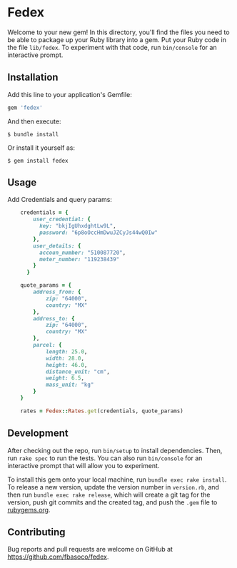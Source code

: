 # Fedex

Welcome to your new gem! In this directory, you'll find the files you need to be able to package up your Ruby library into a gem. Put your Ruby code in the file `lib/fedex`. To experiment with that code, run `bin/console` for an interactive prompt.


## Installation

Add this line to your application's Gemfile:

```ruby
gem 'fedex'
```

And then execute:

    $ bundle install

Or install it yourself as:

    $ gem install fedex


## Usage

Add Credentials and query params:
```ruby
    credentials = {
        user_credential: {
          key: "bkjIgUhxdghtLw9L",
          password: "6p8oOccHmDwuJZCyJs44wQ0Iw"
        },
        user_details: {
          accoun_number: "510087720",
          meter_number: "119238439"
        }
      }

    quote_params = {
        address_from: {
            zip: "64000",
            country: "MX"
        },
        address_to: {
            zip: "64000",
            country: "MX"
        },
        parcel: {
            length: 25.0,
            width: 28.0,
            height: 46.0,
            distance_unit: "cm",
            weight: 6.5,
            mass_unit: "kg"
        }
    }

    rates = Fedex::Rates.get(credentials, quote_params)
````

## Development

After checking out the repo, run `bin/setup` to install dependencies. Then, run `rake spec` to run the tests. You can also run `bin/console` for an interactive prompt that will allow you to experiment.

To install this gem onto your local machine, run `bundle exec rake install`. To release a new version, update the version number in `version.rb`, and then run `bundle exec rake release`, which will create a git tag for the version, push git commits and the created tag, and push the `.gem` file to [rubygems.org](https://rubygems.org).

## Contributing

Bug reports and pull requests are welcome on GitHub at https://github.com/fbasoco/fedex.
